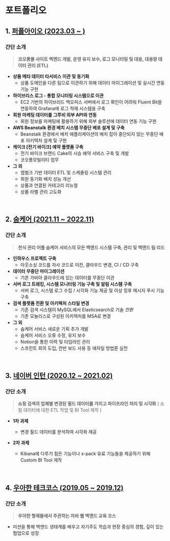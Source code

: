 # 포트폴리오

## 1. [퍼플아이오 (2023.03 ~ )](https://github.com/backlo/portfolio/tree/master/purple-io)

### 간단 소개

> **코오롱몰 사이트 백엔드 개발, 운영 유지 보수, 로그 모니터링 및 대응, 대용량 데이터 관리 (ETL)**

* **상품 메타 데이터 타서비스 이관 및 동기화**
    * 상품 도메인을 다른 팀으로 이관하기 위해 데이터 마이그레이션 및 실시간 연동 기능 구현
* **하이브리스 로그 - 통합 모니터링 시스템으로 이관**
    * EC2 기반의 하이브리드 백오피스 서버에서 로그 확인이 어려워 Fluent Bit을 연동하여 Grafana에 로그 적재 시스템을 구축
* **회원 마케팅 데이터를 그루비 외부 API와 연동**
    * 회원 정보를 마케팅에 활용하기 위해 외부 솔루션에 데이터 연동 기능 구현
* **AWS Beanstalk 환경 배치 시스템 무중단 배포 설계 및 구축**
    * Beanstalk 환경에서 배치 애플리케이션의 배치 잡이 중단되지 않는 무중단 배포 아키텍처 설계 및 구현
* **케이크 [전기 바이크] 예약 플랫폼 구축**
    * 전기 바이크 브랜드 Cake의 시승 예약 서비스 구축 및 개발
    * 코오롱모빌리티 업무
* **그 외**
    * 엠벌크 기반 데이터 ETL 및 스케줄링 시스템 관리
    * 회원 동기화 배치 성능 개선
    * 상품과 연결된 카테고리 리뉴얼
    * 상품 라벨 관리 고도화
    

<br/>

## 2. [숨케어 (2021.11 ~ 2022.11)](https://github.com/backlo/portfolio/tree/master/soomcare)

### 간단 소개

> **천식 관리 어플 숨케어 서비스의 모든 백앤드 시스템 구축, 관리 및 백앤드 팀 리드**

* **인하우스 프로젝트 구축**
  * 아웃소싱 코드를 자사 코드로 이전, 클라우드 변경, CI / CD 구축
* **데이터 무중단 마이그레이션**
  * 기존 가비아 클라우드에 있는 데이터를 무중단 이관
* **서버 로그 트래킹, 시스템 모니터링 기능 구축 및 알림 시스템 구축** 
  * 서버 로그, 시스템 로그 수집 / 시각화 기능 제공 및 이상 징후 메시지  푸시 기능 구축
* **검색 플랫폼 전환 및 아키텍처 스타일 변경**
  * 기존 검색 시스템이 MySQL에서 Elasticsearch로 기술 *전환*
  * 기존 모놀리스로 구성된 아키텍처를 MSA로 변경
* **그 외**
  * 숨케어 서비스 새로운 기획 추가 개발
  * 숨케어 서비스 오류 수정, 유지 보수
  * Notion을 통한 이력 및 타임라인 관리
  * 스프린트 회의 도입, 칸반 보드 사용 등 애자일 방법론 실천

<br/>

## 3. [네이버 인턴 (2020.12 ~ 2021.02)](https://github.com/backlo/portfolio/tree/master/naver-intern)

### 간단 소개

> **쇼핑 검색의 업체별 변경된 필드 데이터를 가지고 파이프라인 처리 및 시각화** ( 쇼핑 데이터에 대한 ETL 작업 및 BI Tool 제작 )

- **1차 과제**
  - 변경 필드 데이터를 분석하여 시각화 제공

- **2차 과제**
  - Kibana에 다루기 힘든 기능이나 x-pack 유료 기능들을 제공하기 위해 Custom BI Tool 제작


<br/>

## 4. [우아한 테크코스 (2019.05 ~ 2019.12)](https://github.com/backlo/portfolio/tree/master/woowahan-techcourse)

### 간단 소개

> **우아한 형제들에서 주관하는 자바 웹 백앤드 교육 코스** 

* 미션을 통해 백앤드 생태계를 배우고 자기주도 학습과 현장 중심의 경험, 깊이 있는 협업으로 성장

